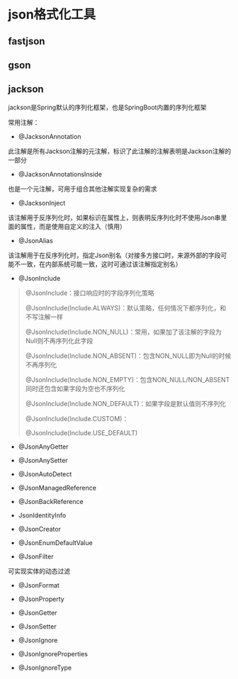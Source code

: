 # json格式化工具

## fastjson

## gson

## jackson

jackson是Spring默认的序列化框架，也是SpringBoot内置的序列化框架

常用注解：

* @JacksonAnnotation

此注解是所有Jackson注解的元注解，标识了此注解的注解表明是Jackson注解的一部分

* @JacksonAnnotationsInside

也是一个元注解，可用于组合其他注解实现复杂的需求

* @JacksonInject

该注解用于反序列化时，如果标识在属性上，则表明反序列化时不使用Json串里面的属性，而是使用自定义的注入（慎用）

* @JsonAlias

该注解用于在反序列化时，指定Json别名（对接多方接口时，来源外部的字段可能不一致，在内部系统可能一致，这时可通过该注解指定别名）

* @JsonInclude

> @JsonInclude：接口响应时的字段序列化策略
>
> @JsonInclude(Include.ALWAYS)：默认策略，任何情况下都序列化，和不写注解一样
>
> @JsonInclude(Include.NON_NULL)：常用，如果加了该注解的字段为Null则不再序列化此字段
>
> @JsonInclude(Include.NON_ABSENT)：包含NON_NULL即为Null的时候不再序列化
>
> @JsonInclude(Include.NON_EMPTY)：包含NON_NULL/NON_ABSENT同时还包含如果字段为空也不序列化
>
> @JsonInclude(Include.NON_DEFAULT)：如果字段是默认值则不序列化
>
> @JsonInclude(Include.CUSTOM)：
>
> @JsonInclude(Include.USE_DEFAULT)

* @JsonAnyGetter

* @JsonAnySetter

* @JsonAutoDetect

* @JsonManagedReference

* @JsonBackReference

* JsonIdentityInfo

* @JsonCreator

* @JsonEnumDefaultValue

* @JsonFilter

可实现实体的动态过滤

* @JsonFormat

* @JsonProperty

* @JsonGetter

* @JsonSetter

* @JsonIgnore

* @JsonIgnoreProperties

* @JsonIgnoreType

